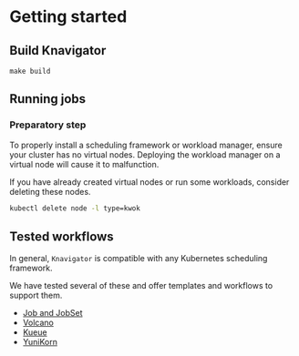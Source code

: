 # Getting started

## Build Knavigator

```shell
make build
```

## Running jobs

### Preparatory step

To properly install a scheduling framework or workload manager, ensure your cluster has no virtual nodes. Deploying the workload manager on a virtual node will cause it to malfunction.

If you have already created virtual nodes or run some workloads, consider deleting these nodes.
```bash
kubectl delete node -l type=kwok
```

## Tested workflows

In general, `Knavigator` is compatible with any Kubernetes scheduling framework.

We have tested several of these and offer templates and workflows to support them.
* [Job and JobSet](./examples/jobset/jobset.md)
* [Volcano](./examples/volcano/volcano.md)
* [Kueue](./examples/kueue/kueue.md)
* [YuniKorn](./examples/yunikorn/yunikorn.md)
